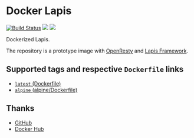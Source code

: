 # Docker Lapis

[![Build Status](https://travis-ci.com/MilesChou/docker-lapis.svg?branch=master)](https://travis-ci.com/MilesChou/docker-lapis) [![](https://img.shields.io/docker/stars/mileschou/lapis.svg)](https://hub.docker.com/r/mileschou/lapis/) [![](https://img.shields.io/docker/pulls/mileschou/lapis.svg)](https://hub.docker.com/r/mileschou/lapis/)

Dockerized Lapis.

The repository is a prototype image with [OpenResty](https://openresty.org/en/) and [Lapis Framework](http://leafo.net/lapis/).

## Supported tags and respective `Dockerfile` links

* [`latest` (Dockerfile)](https://github.com/MilesChou/docker-lapis/blob/master/Dockerfile)
* [`alpine` (alpine/Dockerfile)](https://github.com/MilesChou/docker-lapis/blob/master/alpine/Dockerfile)

## Thanks

* [GitHub](https://github.com/)
* [Docker Hub](https://hub.docker.com/)
